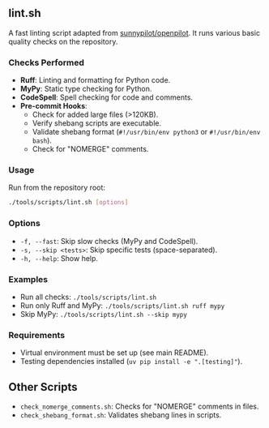 ## lint.sh
A fast linting script adapted from [sunnypilot/openpilot](https://github.com/sunnypilot/sunnypilot/blob/master/scripts/lint/lint.sh). 
It runs various basic quality checks on the repository.

### Checks Performed
- **Ruff**: Linting and formatting for Python code.
- **MyPy**: Static type checking for Python.
- **CodeSpell**: Spell checking for code and comments.
- **Pre-commit Hooks**:
  - Check for added large files (>120KB).
  - Verify shebang scripts are executable.
  - Validate shebang format (`#!/usr/bin/env python3` or `#!/usr/bin/env bash`).
  - Check for "NOMERGE" comments.

### Usage
Run from the repository root:

```bash
./tools/scripts/lint.sh [options]
```

### Options
- `-f, --fast`: Skip slow checks (MyPy and CodeSpell).
- `-s, --skip <tests>`: Skip specific tests (space-separated).
- `-h, --help`: Show help.

### Examples
- Run all checks: `./tools/scripts/lint.sh`
- Run only Ruff and MyPy: `./tools/scripts/lint.sh ruff mypy`
- Skip MyPy: `./tools/scripts/lint.sh --skip mypy`

### Requirements
- Virtual environment must be set up (see main README).
- Testing dependencies installed (`uv pip install -e ".[testing]"`).

## Other Scripts
- `check_nomerge_comments.sh`: Checks for "NOMERGE" comments in files.
- `check_shebang_format.sh`: Validates shebang lines in scripts.
